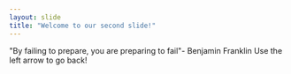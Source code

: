 ```yaml
---
layout: slide
title: "Welcome to our second slide!"
---
```

"By failing to prepare, you are preparing to fail"- Benjamin Franklin
Use the left arrow to go back!
